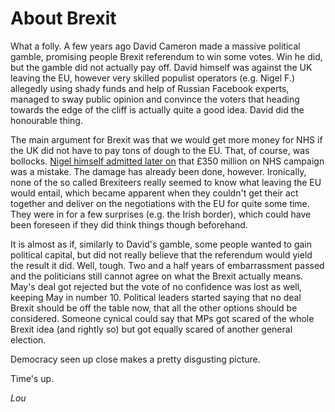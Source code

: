 # About Brexit

What a folly. A few years ago David Cameron made a massive political gamble, promising people Brexit referendum to win some votes. Win he did, but the gamble did not actually pay off. David himself was against the UK leaving the EU, however very skilled populist operators (e.g. Nigel F.) allegedly using shady funds and  help of Russian Facebook experts, managed to sway public opinion and convince the voters that heading towards the edge of the cliff is actually quite a good idea. David did the honourable thing.

The main argument for Brexit was that we would get more money for NHS if the UK did not have to pay tons of dough to the EU. That, of course, was bollocks. [Nigel himself admitted later on](https://www.independent.co.uk/news/uk/politics/eu-referendum-result-nigel-farage-nhs-pledge-disowns-350-million-pounds-a7099906.html) that £350 million on NHS campaign was a mistake. The damage has already been done, however. Ironically, none of the so called Brexiteers really seemed to know what leaving the EU would entail, which became apparent when they couldn't get their act together and deliver on the negotiations with the EU for quite some time. They were in for a few surprises (e.g. the Irish border), which could have been foreseen if they did think things though beforehand.

It is almost as if, similarly to David's gamble, some people wanted to gain political capital, but did not really believe that the referendum would yield the result it did. Well, tough. Two and a half years of embarrassment passed and the politicians still cannot agree on what the Brexit actually means. May's deal got rejected but the vote of no confidence was lost as well, keeping May in number 10. Political leaders started saying that no deal Brexit should be off the table now, that all the other options should be considered. Someone cynical could say that MPs got scared of the whole Brexit idea (and rightly so) but got equally scared of another general election.

Democracy seen up close makes a pretty disgusting picture.

Time's up.

*Lou*
